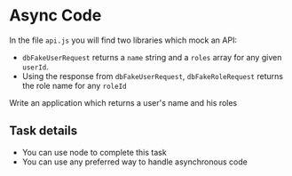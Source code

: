 # Async Code

In the file `api.js` you will find two libraries which mock an API:

- `dbFakeUserRequest` returns a `name` string and a `roles` array for any given `userId`.
- Using the response from `dbFakeUserRequest`, `dbFakeRoleRequest` returns the role name for any `roleId`

Write an application which returns a user's name and his roles

## Task details

- You can use node to complete this task
- You can use any preferred way to handle asynchronous code
